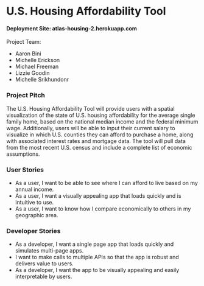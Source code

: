 # U.S. Housing Affordability Tool ##### Deployment Site: atlas-housing-2.herokuapp.com ####
Project Team:* Aaron Bini* Michelle Erickson* Michael Freeman* Lizzie Goodin* Michelle Srikhundonr### Project Pitch ###The U.S. Housing Affordability Tool will provide users with a spatial visualization of the state of U.S. housing affordability for the average single family home, based on the national median income and the federal minimum wage. Additionally, users will be able to input their current salary to visualize in which U.S. counties they can afford to purchase a home, along with associated interest rates and mortgage data. The tool will pull data from the most recent U.S. census and include a complete list of economic assumptions.### User Stories ###* As a user, I want to be able to see where I can afford to live based on my annual income.* As a user, I want a visually appealing app that loads quickly and is intuitive to use.* As a user, I want to know how I compare economically to others in my geographic area.### Developer Stories ###* As a developer, I want a single page app that loads quickly and simulates multi-page apps.* I want to make calls to multiple APIs so that the app is robust and delivers value to users.* As a developer, I want the app to be visually appealing and easily interpretable by users.